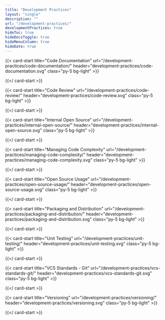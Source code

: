 ```yaml
---
title: "Development Practices"
layout: "single"
description: ""
url: "/development-practices/"
developmentPractices: true
hideToc: true
hideDocsToggle: true
hideMenuColumn: true
hideDate: true
---
```


<!-- Welcome to Development Practices. Use the side bar on your left to navigate the development practices the Developer Guide Working Group has put together -->

<div class="row row-cols-2 row-cols-sm-3 row-cols-lg-4">

{{< card-start title="Code Documentation" url="/development-practices/code-documentation/" header="development-practices/code-documentation.svg" class="py-5 bg-light" >}}

{{</ card-start >}}

{{< card-start title="Code Review" url="/development-practices/code-review/" header="development-practices/code-review.svg" class="py-5 bg-light" >}}

{{</ card-start >}}

{{< card-start title="Internal Open Source" url="/development-practices/internal-open-source/" header="development-practices/internal-open-source.svg" class="py-5 bg-light" >}}

{{</ card-start >}}

{{< card-start title="Managing Code Complexity" url="/development-practices/managing-code-complexity/" header="development-practices/managing-code-complexity.svg" class="py-5 bg-light" >}}

{{</ card-start >}}

{{< card-start title="Open Source Usage" url="/development-practices/open-source-usage/" header="development-practices/open-source-usage.svg" class="py-5 bg-light" >}}

{{</ card-start >}}

{{< card-start title="Packaging and Distribution" url="/development-practices/packaging-and-distribution/" header="development-practices/packaging-and-distribution.svg" class="py-5 bg-light" >}}

{{</ card-start >}}

{{< card-start title="Unit Testing" url="/development-practices/unit-testing/" header="development-practices/unit-testing.svg" class="py-5 bg-light" >}}

{{</ card-start >}}

{{< card-start title="VCS Standards - Git" url="/development-practices/vcs-standards-git/" header="development-practices/vcs-standards-git.svg" class="py-5 bg-light" >}}

{{</ card-start >}}

{{< card-start title="Versioning" url="/development-practices/versioning/" header="development-practices/versioning.svg" class="py-5 bg-light" >}}

{{</ card-start >}}

</div>
